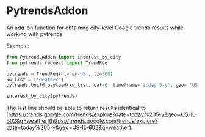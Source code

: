 # PytrendsAddon
An add-on function for obtaining city-level Google trends results while working with pytrends

Example:



```python
from PytrendsAddon import interest_by_city
from pytrends.request import TrendReq

pytrends = TrendReq(hl='en-US', tz=360)
kw_list = ["weather"]
pytrends.build_payload(kw_list, cat=0, timeframe='today 5-y', geo= 'US-IL-602', gprop='')

interest_by_city(pytrends)
```

The last line should be able to return results identical to [https://trends.google.com/trends/explore?date=today%205-y&geo=US-IL-602&q=weather](https://trends.google.com/trends/explore?date=today%205-y&geo=US-IL-602&q=weather).